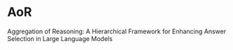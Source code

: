 # AoR
Aggregation of Reasoning: A Hierarchical Framework for Enhancing Answer Selection in Large Language Models
